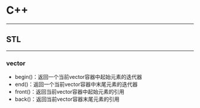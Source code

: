 # C++

-----

## STL

------

### vector

* begin()：返回一个当前vector容器中起始元素的迭代器
* end()：返回一个当前vector容器中末尾元素的迭代器
* front()：返回当前vector容器中起始元素的引用
* back()：返回当前vector容器末尾元素的引用